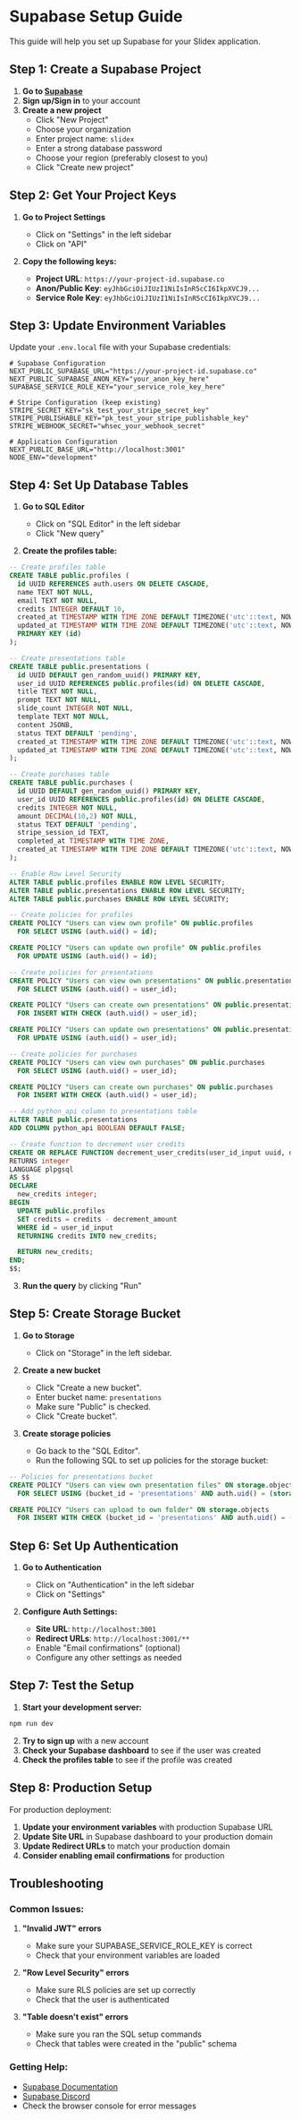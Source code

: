 # Supabase Setup Guide

This guide will help you set up Supabase for your Slidex application.

## Step 1: Create a Supabase Project

1. **Go to [Supabase](https://supabase.com)**
2. **Sign up/Sign in** to your account
3. **Create a new project**
   - Click "New Project"
   - Choose your organization
   - Enter project name: `slidex`
   - Enter a strong database password
   - Choose your region (preferably closest to you)
   - Click "Create new project"

## Step 2: Get Your Project Keys

1. **Go to Project Settings**
   - Click on "Settings" in the left sidebar
   - Click on "API"

2. **Copy the following keys:**
   - **Project URL**: `https://your-project-id.supabase.co`
   - **Anon/Public Key**: `eyJhbGciOiJIUzI1NiIsInR5cCI6IkpXVCJ9...`
   - **Service Role Key**: `eyJhbGciOiJIUzI1NiIsInR5cCI6IkpXVCJ9...`

## Step 3: Update Environment Variables

Update your `.env.local` file with your Supabase credentials:

```env
# Supabase Configuration
NEXT_PUBLIC_SUPABASE_URL="https://your-project-id.supabase.co"
NEXT_PUBLIC_SUPABASE_ANON_KEY="your_anon_key_here"
SUPABASE_SERVICE_ROLE_KEY="your_service_role_key_here"

# Stripe Configuration (keep existing)
STRIPE_SECRET_KEY="sk_test_your_stripe_secret_key"
STRIPE_PUBLISHABLE_KEY="pk_test_your_stripe_publishable_key"
STRIPE_WEBHOOK_SECRET="whsec_your_webhook_secret"

# Application Configuration
NEXT_PUBLIC_BASE_URL="http://localhost:3001"
NODE_ENV="development"
```

## Step 4: Set Up Database Tables

1. **Go to SQL Editor**
   - Click on "SQL Editor" in the left sidebar
   - Click "New query"

2. **Create the profiles table:**

```sql
-- Create profiles table
CREATE TABLE public.profiles (
  id UUID REFERENCES auth.users ON DELETE CASCADE,
  name TEXT NOT NULL,
  email TEXT NOT NULL,
  credits INTEGER DEFAULT 10,
  created_at TIMESTAMP WITH TIME ZONE DEFAULT TIMEZONE('utc'::text, NOW()) NOT NULL,
  updated_at TIMESTAMP WITH TIME ZONE DEFAULT TIMEZONE('utc'::text, NOW()) NOT NULL,
  PRIMARY KEY (id)
);

-- Create presentations table
CREATE TABLE public.presentations (
  id UUID DEFAULT gen_random_uuid() PRIMARY KEY,
  user_id UUID REFERENCES public.profiles(id) ON DELETE CASCADE,
  title TEXT NOT NULL,
  prompt TEXT NOT NULL,
  slide_count INTEGER NOT NULL,
  template TEXT NOT NULL,
  content JSONB,
  status TEXT DEFAULT 'pending',
  created_at TIMESTAMP WITH TIME ZONE DEFAULT TIMEZONE('utc'::text, NOW()) NOT NULL,
  updated_at TIMESTAMP WITH TIME ZONE DEFAULT TIMEZONE('utc'::text, NOW()) NOT NULL
);

-- Create purchases table
CREATE TABLE public.purchases (
  id UUID DEFAULT gen_random_uuid() PRIMARY KEY,
  user_id UUID REFERENCES public.profiles(id) ON DELETE CASCADE,
  credits INTEGER NOT NULL,
  amount DECIMAL(10,2) NOT NULL,
  status TEXT DEFAULT 'pending',
  stripe_session_id TEXT,
  completed_at TIMESTAMP WITH TIME ZONE,
  created_at TIMESTAMP WITH TIME ZONE DEFAULT TIMEZONE('utc'::text, NOW()) NOT NULL
);

-- Enable Row Level Security
ALTER TABLE public.profiles ENABLE ROW LEVEL SECURITY;
ALTER TABLE public.presentations ENABLE ROW LEVEL SECURITY;
ALTER TABLE public.purchases ENABLE ROW LEVEL SECURITY;

-- Create policies for profiles
CREATE POLICY "Users can view own profile" ON public.profiles
  FOR SELECT USING (auth.uid() = id);

CREATE POLICY "Users can update own profile" ON public.profiles
  FOR UPDATE USING (auth.uid() = id);

-- Create policies for presentations
CREATE POLICY "Users can view own presentations" ON public.presentations
  FOR SELECT USING (auth.uid() = user_id);

CREATE POLICY "Users can create own presentations" ON public.presentations
  FOR INSERT WITH CHECK (auth.uid() = user_id);

CREATE POLICY "Users can update own presentations" ON public.presentations
  FOR UPDATE USING (auth.uid() = user_id);

-- Create policies for purchases
CREATE POLICY "Users can view own purchases" ON public.purchases
  FOR SELECT USING (auth.uid() = user_id);

CREATE POLICY "Users can create own purchases" ON public.purchases
  FOR INSERT WITH CHECK (auth.uid() = user_id);

-- Add python_api column to presentations table
ALTER TABLE public.presentations
ADD COLUMN python_api BOOLEAN DEFAULT FALSE;

-- Create function to decrement user credits
CREATE OR REPLACE FUNCTION decrement_user_credits(user_id_input uuid, decrement_amount integer)
RETURNS integer
LANGUAGE plpgsql
AS $$
DECLARE
  new_credits integer;
BEGIN
  UPDATE public.profiles
  SET credits = credits - decrement_amount
  WHERE id = user_id_input
  RETURNING credits INTO new_credits;

  RETURN new_credits;
END;
$$;
```

3. **Run the query** by clicking "Run"

## Step 5: Create Storage Bucket

1. **Go to Storage**
   - Click on "Storage" in the left sidebar.

2. **Create a new bucket**
   - Click "Create a new bucket".
   - Enter bucket name: `presentations`
   - Make sure "Public" is checked.
   - Click "Create bucket".

3. **Create storage policies**
   - Go back to the "SQL Editor".
   - Run the following SQL to set up policies for the storage bucket:

```sql
-- Policies for presentations bucket
CREATE POLICY "Users can view own presentation files" ON storage.objects
  FOR SELECT USING (bucket_id = 'presentations' AND auth.uid() = (storage.foldername(name))[1]::uuid);

CREATE POLICY "Users can upload to own folder" ON storage.objects
  FOR INSERT WITH CHECK (bucket_id = 'presentations' AND auth.uid() = (storage.foldername(name))[1]::uuid);
```

## Step 6: Set Up Authentication

1. **Go to Authentication**
   - Click on "Authentication" in the left sidebar
   - Click on "Settings"

2. **Configure Auth Settings:**
   - **Site URL**: `http://localhost:3001`
   - **Redirect URLs**: `http://localhost:3001/**`
   - Enable "Email confirmations" (optional)
   - Configure any other settings as needed

## Step 7: Test the Setup

1. **Start your development server:**
```bash
npm run dev
```

2. **Try to sign up** with a new account
3. **Check your Supabase dashboard** to see if the user was created
4. **Check the profiles table** to see if the profile was created

## Step 8: Production Setup

For production deployment:

1. **Update your environment variables** with production Supabase URL
2. **Update Site URL** in Supabase dashboard to your production domain
3. **Update Redirect URLs** to match your production domain
4. **Consider enabling email confirmations** for production

## Troubleshooting

### Common Issues:

1. **"Invalid JWT" errors**
   - Make sure your SUPABASE_SERVICE_ROLE_KEY is correct
   - Check that your environment variables are loaded

2. **"Row Level Security" errors**
   - Make sure RLS policies are set up correctly
   - Check that the user is authenticated

3. **"Table doesn't exist" errors**
   - Make sure you ran the SQL setup commands
   - Check that tables were created in the "public" schema

### Getting Help:

- [Supabase Documentation](https://supabase.com/docs)
- [Supabase Discord](https://discord.supabase.com/)
- Check the browser console for error messages

